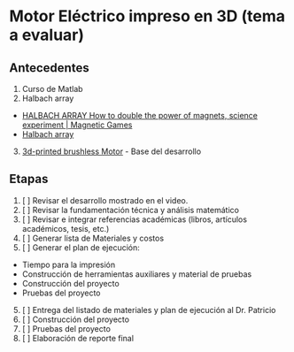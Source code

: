 # Motor Eléctrico impreso en 3D (tema a evaluar)


## Antecedentes

1. Curso de Matlab
2. Halbach array 
  - [HALBACH ARRAY How to double the power of magnets, science experiment | Magnetic Games](https://www.youtube.com/watch?v=uQWHjj6ofwo)
  - [Halbach array](https://www.youtube.com/watch?v=64usAjFVxe8)
3. [3d-printed brushless Motor](https://www.youtube.com/playlist?list=PLJKz8ucYLBA_GetQM9qVdaCdNt344H7PU) - Base del desarrollo

## Etapas

1. [ ] Revisar el desarrollo mostrado en el video.
2. [ ] Revisar la fundamentación técnica y análisis matemático
3. [ ] Revisar e integrar referencias académicas (libros, artículos académicos, tesis, etc.)
3. [ ] Generar lista de Materiales y costos
4. [ ] Generar el plan de ejecución:
  - Tiempo para la impresión
  - Construcción de herramientas auxiliares y material de pruebas
  - Construcción del proyecto
  - Pruebas del proyecto
5. [ ] Entrega del listado de materiales y plan de ejecución al Dr. Patricio
6. [ ] Construcción del proyecto
7. [ ] Pruebas del proyecto
8. [ ] Elaboración de reporte final
